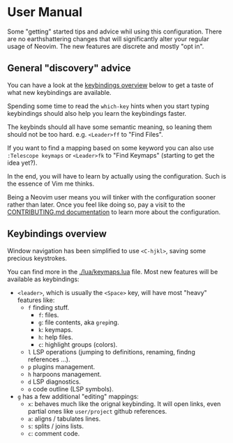 # User Manual

Some "getting" started tips and advice whil using this configuration.
There are no earthshattering changes that will significantly alter your
regular usage of Neovim. The new features are discrete and mostly "opt
in".

## General "discovery" advice

You can have a look at the [keybindings overview](##keybindings-overview) below to get a taste of what new keybindings are available.

Spending some time to read the `which-key` hints when you start typing keybindings should also help you learn the keybindings faster.

The keybinds should all have some semantic meaning, so leaning them should not be too hard. e.g. `<Leader>ff` to "Find Files".

If you want to find a mapping based on some keyword you can also use `:Telescope keymaps` or `<Leader>fk` to "Find Keymaps" (starting to get the idea yet?).


In the end, you will have to learn by actually using the configuration. Such is the essence of Vim me thinks.

Being a Neovim user means you will tinker with the configuration sooner rather
than later. Once you feel like doing so, pay a visit to the [CONTRIBUTING.md
documentation](./CONTRIBUTING.md) to learn more about the configuration.

## Keybindings overview

Window navigation has been simplified to use `<C-hjkl>`, saving some precious keystrokes.

You can find more in the [./lua/keymaps.lua](./lua/keymaps.lua) file.
Most new features will be available as keybindings:
- `<leader>`, which is usually the `<Space>` key, will have most "heavy" features like:
  - `f` finding stuff.
    - `f`: files.
    - `g`: file contents, aka `grep`ing.
    - `k`: keymaps.
    - `h`: help files.
    - `c`: highlight groups (colors).
  - `l` LSP operations (jumping to definitions, renaming, findng references ...).
  - `p` plugins management.
  - `h` harpoons management.
  - `d` LSP diagnostics.
  - `o` code outline (LSP symbols).
- `g` has a few additional "editing" mappings:
  - `x`: behaves much like the orignal keybinding. It will open links, even partial ones like `user/project` github references.
  - `a`: aligns / tabulates lines.
  - `s`: splits / joins lists.
  - `c`: comment code.

